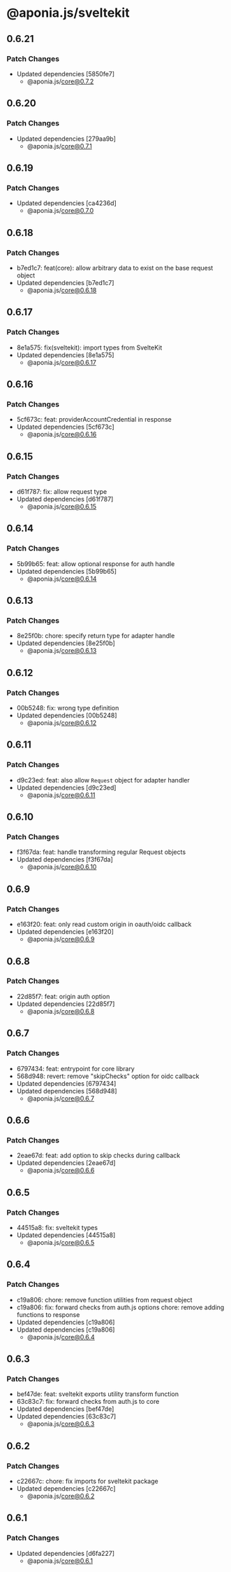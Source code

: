 # @aponia.js/sveltekit

## 0.6.21

### Patch Changes

- Updated dependencies [5850fe7]
  - @aponia.js/core@0.7.2

## 0.6.20

### Patch Changes

- Updated dependencies [279aa9b]
  - @aponia.js/core@0.7.1

## 0.6.19

### Patch Changes

- Updated dependencies [ca4236d]
  - @aponia.js/core@0.7.0

## 0.6.18

### Patch Changes

- b7ed1c7: feat(core): allow arbitrary data to exist on the base request object
- Updated dependencies [b7ed1c7]
  - @aponia.js/core@0.6.18

## 0.6.17

### Patch Changes

- 8e1a575: fix(sveltekit): import types from SvelteKit
- Updated dependencies [8e1a575]
  - @aponia.js/core@0.6.17

## 0.6.16

### Patch Changes

- 5cf673c: feat: providerAccountCredential in response
- Updated dependencies [5cf673c]
  - @aponia.js/core@0.6.16

## 0.6.15

### Patch Changes

- d61f787: fix: allow request type
- Updated dependencies [d61f787]
  - @aponia.js/core@0.6.15

## 0.6.14

### Patch Changes

- 5b99b65: feat: allow optional response for auth handle
- Updated dependencies [5b99b65]
  - @aponia.js/core@0.6.14

## 0.6.13

### Patch Changes

- 8e25f0b: chore: specify return type for adapter handle
- Updated dependencies [8e25f0b]
  - @aponia.js/core@0.6.13

## 0.6.12

### Patch Changes

- 00b5248: fix: wrong type definition
- Updated dependencies [00b5248]
  - @aponia.js/core@0.6.12

## 0.6.11

### Patch Changes

- d9c23ed: feat: also allow `Request` object for adapter handler
- Updated dependencies [d9c23ed]
  - @aponia.js/core@0.6.11

## 0.6.10

### Patch Changes

- f3f67da: feat: handle transforming regular Request objects
- Updated dependencies [f3f67da]
  - @aponia.js/core@0.6.10

## 0.6.9

### Patch Changes

- e163f20: feat: only read custom origin in oauth/oidc callback
- Updated dependencies [e163f20]
  - @aponia.js/core@0.6.9

## 0.6.8

### Patch Changes

- 22d85f7: feat: origin auth option
- Updated dependencies [22d85f7]
  - @aponia.js/core@0.6.8

## 0.6.7

### Patch Changes

- 6797434: feat: entrypoint for core library
- 568d948: revert: remove "skipChecks" option for oidc callback
- Updated dependencies [6797434]
- Updated dependencies [568d948]
  - @aponia.js/core@0.6.7

## 0.6.6

### Patch Changes

- 2eae67d: feat: add option to skip checks during callback
- Updated dependencies [2eae67d]
  - @aponia.js/core@0.6.6

## 0.6.5

### Patch Changes

- 44515a8: fix: sveltekit types
- Updated dependencies [44515a8]
  - @aponia.js/core@0.6.5

## 0.6.4

### Patch Changes

- c19a806: chore: remove function utilities from request object
- c19a806: fix: forward checks from auth.js options
  chore: remove adding functions to response
- Updated dependencies [c19a806]
- Updated dependencies [c19a806]
  - @aponia.js/core@0.6.4

## 0.6.3

### Patch Changes

- bef47de: feat: sveltekit exports utility transform function
- 63c83c7: fix: forward checks from auth.js to core
- Updated dependencies [bef47de]
- Updated dependencies [63c83c7]
  - @aponia.js/core@0.6.3

## 0.6.2

### Patch Changes

- c22667c: chore: fix imports for sveltekit package
- Updated dependencies [c22667c]
  - @aponia.js/core@0.6.2

## 0.6.1

### Patch Changes

- Updated dependencies [d6fa227]
  - @aponia.js/core@0.6.1
